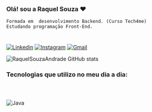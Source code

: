
### Olá! sou a Raquel Souza ❤️
    Formada em  desenvolvimento Backend. (Curso Tech4me)
    Estudando programação Front-End.
    
 #   

[![Linkedin](https://img.shields.io/badge/LinkedIn-0077B5?style=for-the-badge&logo=linkedin&logoColor=white)](https://www.linkedin.com/in/raquel-andrade-5ba993252)
[![Instagram](https://img.shields.io/badge/Instagram-E4405F?style=for-the-badge&logo=instagram&logoColor=white)](https://instagram.com/quell_souza_)
[![Gmail](https://img.shields.io/badge/Gmail-D14836?style=for-the-badge&logo=gmail&logoColor=white)](https://raquels.andrade02@gmail.com)

![RaquelSouzaAndrade GitHub stats](https://github-readme-stats.vercel.app/api?username=RaquelSouzaAndrade&show_icons=true&theme=synthwave)

### Tecnologias que utilizo no meu dia a dia:
#
<div style="display: inline_bock"><br/>
     <img align="center" alt="Java" src="https://img.shields.io/badge/Java-ED8B00?style=for-the-badge&logo=java&logoColor=white" />
</div><br/>


